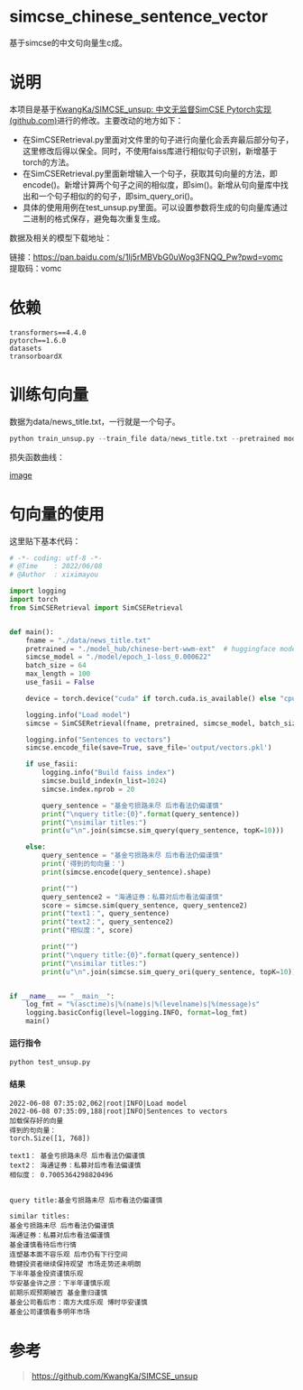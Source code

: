 # simcse_chinese_sentence_vector
基于simcse的中文句向量生c成。

# 说明

本项目是基于[KwangKa/SIMCSE_unsup: 中文无监督SimCSE Pytorch实现 (github.com)](https://github.com/KwangKa/SIMCSE_unsup)进行的修改。主要改动的地方如下：

- 在SimCSERetrieval.py里面对文件里的句子进行向量化会丢弃最后部分句子，这里修改后得以保全。同时，不使用faiss库进行相似句子识别，新增基于torch的方法。
- 在SimCSERetrieval.py里面新增输入一个句子，获取其句向量的方法，即encode()。新增计算两个句子之间的相似度，即sim()。新增从句向量库中找出和一个句子相似的的句子，即sim_query_ori()。
- 具体的使用用例在test_unsup.py里面。可以设置参数将生成的句向量库通过二进制的格式保存，避免每次重复生成。

数据及相关的模型下载地址：<br>

链接：https://pan.baidu.com/s/1lj5rMBVbG0uWog3FNQQ_Pw?pwd=vomc <br>
提取码：vomc<br>

# 依赖

```
transformers==4.4.0
pytorch==1.6.0
datasets
transorboardX
```



# 训练句向量

数据为data/news_title.txt，一行就是一个句子。

```python
python train_unsup.py --train_file data/news_title.txt --pretrained model_hub/chinese-bert-wwm-ext/
```

损失函数曲线：

[image](https://github.com/taishan1994/simcse_chinese_sentence_vector/blob/main/image/loss.png)

# 句向量的使用

这里贴下基本代码：

```python
# -*- coding: utf-8 -*-
# @Time    : 2022/06/08
# @Author  : xiximayou

import logging
import torch
from SimCSERetrieval import SimCSERetrieval


def main():
    fname = "./data/news_title.txt"
    pretrained = "./model_hub/chinese-bert-wwm-ext"  # huggingface modelhub 下载的预训练模型
    simcse_model = "./model/epoch_1-loss_0.000622"
    batch_size = 64
    max_length = 100
    use_fasii = False

    device = torch.device("cuda" if torch.cuda.is_available() else "cpu")

    logging.info("Load model")
    simcse = SimCSERetrieval(fname, pretrained, simcse_model, batch_size, max_length, device)

    logging.info("Sentences to vectors")
    simcse.encode_file(save=True, save_file='output/vectors.pkl')

    if use_fasii:
        logging.info("Build faiss index")
        simcse.build_index(n_list=1024)
        simcse.index.nprob = 20

        query_sentence = "基金亏损路未尽 后市看法仍偏谨慎"
        print("\nquery title:{0}".format(query_sentence))
        print("\nsimilar titles:")
        print(u"\n".join(simcse.sim_query(query_sentence, topK=10)))

    else:
        query_sentence = "基金亏损路未尽 后市看法仍偏谨慎"
        print('得到的句向量：')
        print(simcse.encode(query_sentence).shape)

        print("")
        query_sentence2 = "海通证券：私募对后市看法偏谨慎"
        score = simcse.sim(query_sentence, query_sentence2)
        print("text1：", query_sentence)
        print("text2：", query_sentence2)
        print("相似度：", score)

        print("")
        print("\nquery title:{0}".format(query_sentence))
        print("\nsimilar titles:")
        print(u"\n".join(simcse.sim_query_ori(query_sentence, topK=10)))


if __name__ == "__main__":
    log_fmt = "%(asctime)s|%(name)s|%(levelname)s|%(message)s"
    logging.basicConfig(level=logging.INFO, format=log_fmt)
    main()

```

#### 运行指令

```python
python test_unsup.py
```

#### 结果

```
2022-06-08 07:35:02,062|root|INFO|Load model
2022-06-08 07:35:09,188|root|INFO|Sentences to vectors
加载保存好的向量
得到的句向量：
torch.Size([1, 768])

text1： 基金亏损路未尽 后市看法仍偏谨慎
text2： 海通证券：私募对后市看法偏谨慎
相似度： 0.7005364298820496


query title:基金亏损路未尽 后市看法仍偏谨慎

similar titles:
基金亏损路未尽 后市看法仍偏谨慎
海通证券：私募对后市看法偏谨慎
基金谨慎看待后市行情
连塑基本面不容乐观 后市仍有下行空间
稳健投资者继续保持观望 市场走势还未明朗
下半年基金投资谨慎乐观
华安基金许之彦：下半年谨慎乐观
前期乐观预期被否 基金重归谨慎
基金公司看后市：南方大成乐观 博时华安谨慎
基金公司谨慎看多明年市场
```

# 参考

> https://github.com/KwangKa/SIMCSE_unsup
